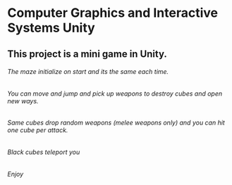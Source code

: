 # Computer Graphics and Interactive Systems Unity
## This project is a mini game in Unity.
###### The maze initialize on start and its the same each time.
###### You can move and jump and pick up weapons to destroy cubes and open new ways.
###### Same cubes drop random weapons (melee weapons only) and you can hit one cube per attack.
###### Black cubes teleport you
###### Enjoy
